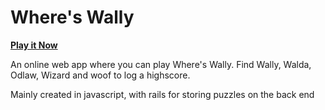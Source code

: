 # Where's Wally
**[Play it Now](https://floating-everglades-97160.herokuapp.com/)** 

An online web app where you can play Where's Wally. Find Wally, Walda, Odlaw, Wizard and woof to log a highscore.

Mainly created in javascript, with rails for storing puzzles on the back end

